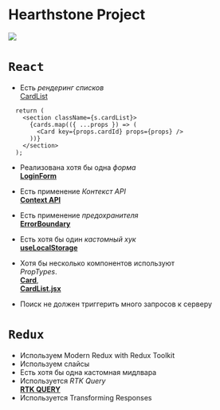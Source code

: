 # Hearthstone Project

![](https://d2q63o9r0h0ohi.cloudfront.net/images/common/hs-gen-logo-lg-c05665a3596018f766422e2ff67d57de236e5efe3b3d88a23b46329d26ad8290f74873b482da2cb7d365750f374bc80c39589ff54a488ef8c590d7ecbc673f21.jpg)

# `React`

- Есть _рендеринг списков_ <br>
  [CardList](https://github.com/unknown-cat/hearthstone-api/blob/main/src/components/CardList/CardList.jsx)

```JSX
  return (
    <section className={s.cardList}>
      {cards.map(({ ...props }) => (
        <Card key={props.cardId} props={props} />
      ))}
    </section>
  );

```

- Реализована хотя бы одна _форма_ <br>
  [**LoginForm**](https://github.com/unknown-cat/hearthstone-api/blob/main/src/components/LoginForm/LoginForm.jsx)

- Есть применение _Контекст API_ <br>
  [**Context API**](https://github.com/unknown-cat/hearthstone-api/tree/feature/context)

- Есть применение _предохранителя_ <br>
  [**ErrorBoundary**](https://github.com/unknown-cat/hearthstone-api/tree/feature/error-boundary)

- Есть хотя бы один _кастомный хук_ <br>
  [**useLocalStorage**](https://github.com/unknown-cat/hearthstone-api/blob/main/src/hooks/useLocalStorage.js)

- Хотя бы несколько компонентов используют <br> _PropTypes_. <br>
  [**Card**](https://github.com/unknown-cat/hearthstone-api/blob/feature/prop-types/src/components/Card/Card.jsx),<br>
  [**CardList.jsx**](https://github.com/unknown-cat/hearthstone-api/blob/feature/prop-types/src/components/CardList/CardList.jsx)

- Поиск не должен триггерить много запросов к серверу

# `Redux`

- Используем Modern Redux with Redux Toolkit
- Используем слайсы
- Есть хотя бы одна кастомная мидлвара
- Используется _RTK Query_ <br>
  [**RTK QUERY**](https://github.com/unknown-cat/hearthstone-api/commit/9eea85fbae0153b0cfd1f894d82a4ec4dbd4cefe)
- Используется Transforming Responses
